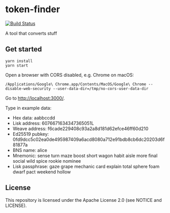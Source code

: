 # token-finder

[![Build Status](https://travis-ci.com/iov-one/token-finder.svg?branch=master)](https://travis-ci.com/iov-one/token-finder)

A tool that converts stuff

## Get started

```
yarn install
yarn start
```

Open a browser with CORS disabled, e.g. Chrome on macOS:

```
/Applications/Google\ Chrome.app/Contents/MacOS/Google\ Chrome --disable-web-security --user-data-dir=/tmp/no-cors-user-data-dir
```

Go to [http://localhost:3000/](http://localhost:3000/).

Type in example data:

* Hex data: aabbccdd
* Lisk address: 6076671634347365051L
* Weave address: f6cade229408c93a2a8d181d62efce46ff60d210
* Ed25519 pubkey: 0fd9dcc5c02ea0de495987409a6acd8080a712e91bdb8cb6dc20203d6f81877a
* BNS name: alice
* Mnemonic: sense turn maze boost short wagon habit aisle more final social wild spice rookie nominee
* Lisk passphrase: gaze grape mechanic card explain total sphere foam dwarf pact weekend hollow

## License

This repository is licensed under the Apache License 2.0 (see NOTICE and LICENSE).
